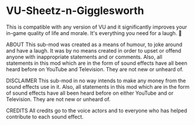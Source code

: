 # VU-Sheetz-n-Gigglesworth
This is compatible with any version of VU and it significantly improves your in-game quality of life and morale. It's everything you need for a laugh. 🙂

ABOUT
This sub-mod was created as a means of humour, to joke around and have a laugh. It was by no means created in order to upset or offend anyone with inappropriate statements and or comments. Also, all statements in this mod which are in the form of sound effects have all been heard before on YouTube and Television. They are not new or unheard of.

DISCLAIMER
This sub-mod in no way intends to make any money from the sound effects use in it. Also, all statements in this mod which are in the form of sound effects have all been heard before on either YouTube and or Television. They are not new or unheard of.

CREDITS
All credits go to the voice actors and to everyone who has helped contribute to each sound effect. 
